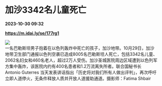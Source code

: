 # 加沙3342名儿童死亡

**2023-10-30 09:32**

**https://m.idai.ly/se/177rg1**

![](http://pic.yupoo.com/fotomag/fb951bd2/7672df1f.jpg)  
一名巴勒斯坦男子抱着在以色列轰炸中死亡的孩子，加沙地带。10月29日，加沙地带卫生部门通报以色列空袭已造成8005名巴勒斯坦人死亡，包括3342名儿童、2062名妇女和460名老人，超过2万人受伤。加沙圣城医院周边区域遭到以色列军方集中轰炸，该医院内约有400名患者和1.2万流离失所者。联合国秘书长 Antonio Guterres 当天发表讲话指出「历史将对我们所有人做出评判」，再次呼吁立即人道停火，无条件释放人质并开放人道援助通道。摄影师：Fatima Shbair